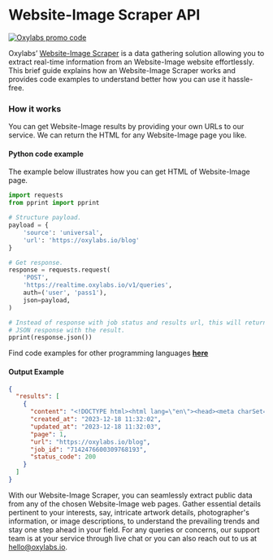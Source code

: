 # Website-Image Scraper API

[![Oxylabs promo code](https://user-images.githubusercontent.com/129506779/250792357-8289e25e-9c36-4dc0-a5e2-2706db797bb5.png)](https://oxylabs.go2cloud.org/aff_c?offer_id=7&aff_id=877&url_id=112)

Oxylabs’ [Website-Image Scraper](https://oxylabs.io/products/scraper-api/web/website-image-scraper?utm_source=github&utm_medium=repositories&utm_campaign=product) is a data gathering solution allowing you to extract real-time information from an Website-Image website effortlessly. This brief guide explains how an Website-Image Scraper works and provides code examples to understand better how you can use it hassle-free.

### How it works

You can get Website-Image results by providing your own URLs to our service. We can return the HTML for any Website-Image page you like.

#### Python code example

The example below illustrates how you can get HTML of Website-Image page.

```python
import requests
from pprint import pprint

# Structure payload.
payload = {
    'source': 'universal',
    'url': 'https://oxylabs.io/blog'
}

# Get response.
response = requests.request(
    'POST',
    'https://realtime.oxylabs.io/v1/queries',
    auth=('user', 'pass1'),
    json=payload,
)

# Instead of response with job status and results url, this will return the
# JSON response with the result.
pprint(response.json())
```
Find code examples for other programming languages [**here**](https://github.com/oxylabs/website-image-scraper/tree/main/code%20examples)

#### Output Example
```json
{
  "results": [
    {
      "content": "<!DOCTYPE html><html lang=\"en\"><head><meta charSet=\"utf-8\" /><meta name=\"viewport\" content=\"width=de ... </html>",
      "created_at": "2023-12-18 11:32:02",
      "updated_at": "2023-12-18 11:32:03",
      "page": 1,
      "url": "https://oxylabs.io/blog",
      "job_id": "7142476600309768193",
      "status_code": 200
    }
  ]
}
```
With our Website-Image Scraper, you can seamlessly extract public data from any of the chosen Website-Image web pages. Gather essential details pertinent to your interests, say, intricate artwork details, photographer's information, or image descriptions, to understand the prevailing trends and stay one step ahead in your field. For any queries or concerns, our support team is at your service through live chat or you can also reach out to us at hello@oxylabs.io.